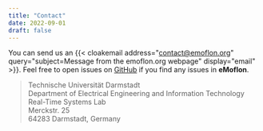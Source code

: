 ```yaml
---
title: "Contact"
date: 2022-09-01
draft: false
---
```


You can send us an {{< cloakemail address="contact@emoflon.org" query="subject=Message from the emoflon.org webpage" display="email" >}}.
Feel free to open issues on [GitHub](https://github.com/eMoflon) if you find any issues in **eMoflon**.

> Technische Universität Darmstadt \
> Department of Electrical Engineering and Information Technology \
> Real-Time Systems Lab \
> Merckstr. 25 \
> 64283 Darmstadt, Germany
